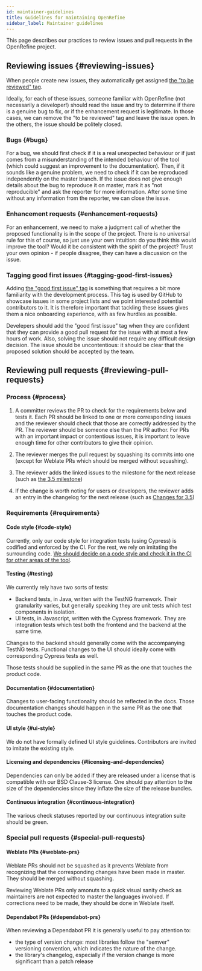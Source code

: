 ```yaml
---
id: maintainer-guidelines
title: Guidelines for maintaining OpenRefine
sidebar_label: Maintainer guidelines
---
```


This page describes our practices to review issues and pull requests in the OpenRefine project.

## Reviewing issues {#reviewing-issues}

When people create new issues, they automatically get assigned [the "to be reviewed" tag](https://github.com/OpenRefine/OpenRefine/issues?q=is%3Aissue+is%3Aopen+label%3A%22to+be+reviewed%22).

Ideally, for each of these issues, someone familiar with OpenRefine (not necessarily a developer!) should read the issue and try to determine if there is a genuine bug to fix, or if the enhancement request is legitimate. In those cases, we can remove the "to be reviewed" tag and leave the issue open. In the others, the issue should be politely closed.

### Bugs {#bugs}

For a bug, we should first check if it is a real unexpected behaviour or if just comes from a misunderstanding of the intended behaviour of the tool (which could suggest an improvement to the documentation). Then, if it sounds like a genuine problem, we need to check if it can be reproduced independently on the master branch. If the issue does not give enough details about the bug to reproduce it on master, mark it as "not reproducible" and ask the reporter for more information. After some time without any information from the reporter, we can close the issue.

### Enhancement requests {#enhancement-requests}

For an enhancement, we need to make a judgment call of whether the proposed functionality is in the scope of the project. There is no universal rule for this of course, so just use your own intuition: do you think this would improve the tool? Would it be consistent with the spirit of the project? Trust your own opinion - if people disagree, they can have a discussion on the issue.

### Tagging good first issues {#tagging-good-first-issues}

Adding [the "good first issue" tag](https://github.com/OpenRefine/OpenRefine/issues?q=is%3Aopen+is%3Aissue+label%3A%22good+first+issue%22) is something that requires a bit more familiarity with the development process. This tag is used by GitHub to showcase issues in some project lists and we point interested potential contributors to it. It is therefore important that tackling these issues gives them a nice onboarding experience, with as few hurdles as possible.

Develepers should add the "good first issue" tag when they are confident that they can provide a good pull request for the issue with at most a few hours of work. Also, solving the issue should not require any difficult design decision. The issue should be uncontentious: it should be clear that the proposed solution should be accepted by the team.

## Reviewing pull requests {#reviewing-pull-requests}

### Process {#process}

1. A committer reviews the PR to check for the requirements below and tests it. Each PR should be linked to one or more corresponding issues and the reviewer should check that those are correctly addressed by the PR. The reviewer should be someone else than the PR author. For PRs with an important impact or contentious issues, it is important to leave enough time for other contributors to give their opinion.

2. The reviewer merges the pull request by squashing its commits into one (except for Weblate PRs which should be merged without squashing).

3. The reviewer adds the linked issues to the milestone for the next release (such as [the 3.5 milestone](https://github.com/OpenRefine/OpenRefine/milestone/17))

4. If the change is worth noting for users or developers, the reviewer adds an entry in the changelog for the next release (such as [Changes for 3.5](https://github.com/OpenRefine/OpenRefine/wiki/Changes-for-3.5))

### Requirements {#requirements}

#### Code style {#code-style}

Currently, only our code style for integration tests (using Cypress) is codified and enforced by the CI.
For the rest, we rely on imitating the surrounding code. [We should decide on a code style and check it in the CI for other areas of the tool](https://github.com/OpenRefine/OpenRefine/issues/2338).

#### Testing {#testing}

We currently rely have two sorts of tests:
* Backend tests, in Java, written with the TestNG framework. Their granularity varies, but generally speaking they are unit tests which test components in isolation.
* UI tests, in Javascript, written with the Cypress framework. They are integration tests which test both the frontend and the backend at the same time.

Changes to the backend should generally come with the accompanying TestNG tests.
Functional changes to the UI should ideally come with corresponding Cypress tests as well.

Those tests should be supplied in the same PR as the one that touches the product code.

#### Documentation {#documentation}

Changes to user-facing functionality should be reflected in the docs. Those documentation changes should happen in the same PR as the one that touches the product code.

#### UI style {#ui-style}

We do not have formally defined UI style guidelines. Contributors are invited to imitate the existing style.

#### Licensing and dependencies {#licensing-and-dependencies}

Dependencies can only be added if they are released under a license that is compatible with our BSD Clause-3 license.
One should pay attention to the size of the dependencies since they inflate the size of the release bundles.

#### Continuous integration {#continuous-integration}

The various check statuses reported by our continuous integration suite should be green.

### Special pull requests {#special-pull-requests}

#### Weblate PRs {#weblate-prs}

Weblate PRs should not be squashed as it prevents Weblate from recognizing that the corresponding changes have been made in master. They should be merged without squashing.

Reviewing Weblate PRs only amonuts to a quick visual sanity check as maintainers are not expected to master the languages involved. If corrections need to be made, they should be done in Weblate itself.

#### Dependabot PRs {#dependabot-prs}

When reviewing a Dependabot PR it is generally useful to pay attention to:
* the type of version change: most libraries follow the "semver" versioning convention, which indicates the nature of the change.
* the library's changelog, especially if the version change is more significant than a patch release

